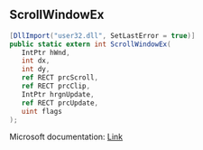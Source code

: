 ## ScrollWindowEx

```csharp
[DllImport("user32.dll", SetLastError = true)]
public static extern int ScrollWindowEx(
   IntPtr hWnd,
   int dx,
   int dy,
   ref RECT prcScroll,
   ref RECT prcClip,
   IntPtr hrgnUpdate,
   ref RECT prcUpdate,
   uint flags
);
```

Microsoft documentation: [Link](https://docs.microsoft.com/en-us/windows/win32/api/winuser/nf-winuser-scrollwindowex)
